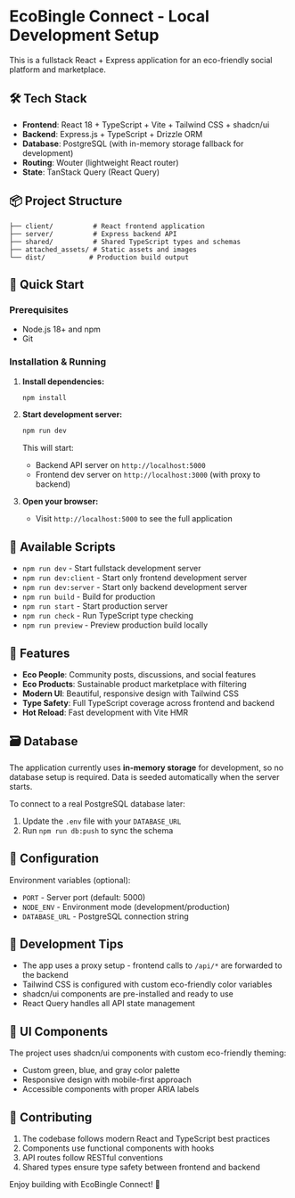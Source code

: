 # EcoBingle Connect - Local Development Setup

This is a fullstack React + Express application for an eco-friendly social platform and marketplace.

## 🛠️ Tech Stack

- **Frontend**: React 18 + TypeScript + Vite + Tailwind CSS + shadcn/ui
- **Backend**: Express.js + TypeScript + Drizzle ORM
- **Database**: PostgreSQL (with in-memory storage fallback for development)
- **Routing**: Wouter (lightweight React router)
- **State**: TanStack Query (React Query)

## 📦 Project Structure

```
├── client/          # React frontend application
├── server/          # Express backend API
├── shared/          # Shared TypeScript types and schemas
├── attached_assets/ # Static assets and images
└── dist/           # Production build output
```

## 🚀 Quick Start

### Prerequisites

- Node.js 18+ and npm
- Git

### Installation & Running

1. **Install dependencies:**

   ```bash
   npm install
   ```

2. **Start development server:**

   ```bash
   npm run dev
   ```

   This will start:
   - Backend API server on `http://localhost:5000`
   - Frontend dev server on `http://localhost:3000` (with proxy to backend)

3. **Open your browser:**
   - Visit `http://localhost:5000` to see the full application

## 📝 Available Scripts

- `npm run dev` - Start fullstack development server
- `npm run dev:client` - Start only frontend development server
- `npm run dev:server` - Start only backend development server
- `npm run build` - Build for production
- `npm run start` - Start production server
- `npm run check` - Run TypeScript type checking
- `npm run preview` - Preview production build locally

## 🌱 Features

- **Eco People**: Community posts, discussions, and social features
- **Eco Products**: Sustainable product marketplace with filtering
- **Modern UI**: Beautiful, responsive design with Tailwind CSS
- **Type Safety**: Full TypeScript coverage across frontend and backend
- **Hot Reload**: Fast development with Vite HMR

## 🗃️ Database

The application currently uses **in-memory storage** for development, so no database setup is required. Data is seeded automatically when the server starts.

To connect to a real PostgreSQL database later:

1. Update the `.env` file with your `DATABASE_URL`
2. Run `npm run db:push` to sync the schema

## 🔧 Configuration

Environment variables (optional):

- `PORT` - Server port (default: 5000)
- `NODE_ENV` - Environment mode (development/production)
- `DATABASE_URL` - PostgreSQL connection string

## 📱 Development Tips

- The app uses a proxy setup - frontend calls to `/api/*` are forwarded to the backend
- Tailwind CSS is configured with custom eco-friendly color variables
- shadcn/ui components are pre-installed and ready to use
- React Query handles all API state management

## 🎨 UI Components

The project uses shadcn/ui components with custom eco-friendly theming:

- Custom green, blue, and gray color palette
- Responsive design with mobile-first approach
- Accessible components with proper ARIA labels

## 🤝 Contributing

1. The codebase follows modern React and TypeScript best practices
2. Components use functional components with hooks
3. API routes follow RESTful conventions
4. Shared types ensure type safety between frontend and backend

Enjoy building with EcoBingle Connect! 🌱
